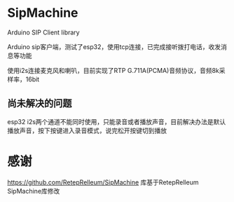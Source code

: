 # SipMachine
Arduino SIP Client library

Arduino sip客户端，测试了esp32，使用tcp连接，已完成接听拨打电话，收发消息等功能

使用i2s连接麦克风和喇叭，目前实现了RTP G.711A(PCMA)音频协议，音频8k采样率，16bit

## 尚未解决的问题

esp32 i2s两个通道不能同时使用，只能录音或者播放声音，目前解决办法是默认播放声音，按下按键进入录音模式，说完松开按键切到播放


# 感谢
https://github.com/RetepRelleum/SipMachine 库基于RetepRelleum SipMachine库修改